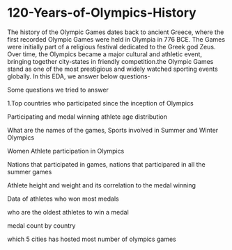 # 120-Years-of-Olympics-History
The history of the Olympic Games dates back to ancient Greece, where the first recorded Olympic Games were held in Olympia in 776 BCE. The Games were initially part of a religious festival dedicated to the Greek god Zeus. Over time, the Olympics became a major cultural and athletic event, bringing together city-states in friendly competition.the Olympic Games stand as one of the most prestigious and widely watched sporting events globally. In this EDA, we answer below questions-

Some questions we tried to answer

1.Top countries who participated since the inception of Olympics

Participating and medal winning athlete age distribution

What are the names of the games, Sports involved in Summer and Winter Olympics

Women Athlete participation in Olympics

Nations that participated in games, nations that participared in all the summer games

Athlete height and weight and its correlation to the medal winning

Data of athletes who won most medals

who are the oldest athletes to win a medal

medal count by country

which 5 cities has hosted most number of olympics games
